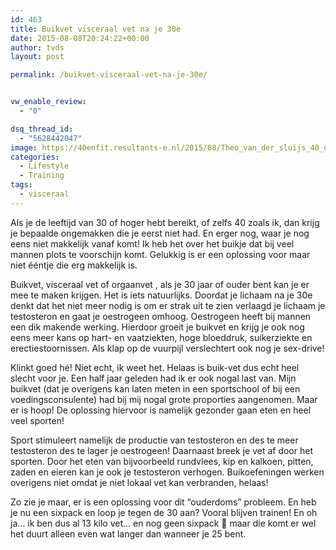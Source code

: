 ```yaml
---
id: 463
title: Buikvet visceraal vet na je 30e
date: 2015-08-08T20:24:22+00:00
author: tvds
layout: post

permalink: /buikvet-visceraal-vet-na-je-30e/


vw_enable_review:
  - "0"

dsq_thread_id:
  - "5628442047"
image: https://40enfit.resultants-e.nl/2015/08/Theo_van_der_sluijs_40_en_fit_3.jpg
categories:
  - Lifestyle
  - Training
tags:
  - visceraal
---
```

Als je de leeftijd van 30 of hoger hebt bereikt, of zelfs 40 zoals ik, dan krijg je bepaalde ongemakken die je eerst niet had. En erger nog, waar je nog eens niet makkelijk vanaf komt! Ik heb het over het buikje dat bij veel mannen plots te voorschijn komt. Gelukkig is er een oplossing voor maar niet ééntje die erg makkelijk is.<!--more-->

Buikvet, visceraal vet of orgaanvet , als je 30 jaar of ouder bent kan je er mee te maken krijgen. Het is iets natuurlijks. Doordat je lichaam na je 30e denkt dat het niet meer nodig is om er strak uit te zien verlaagd je lichaam je testosteron en gaat je oestrogeen omhoog. Oestrogeen heeft bij mannen een dik makende werking. Hierdoor groeit je buikvet en krijg je ook nog eens meer kans op hart- en vaatziekten, hoge bloeddruk, suikerziekte en erectiestoornissen. Als klap op de vuurpijl verslechtert ook nog je sex-drive!

Klinkt goed hé! Niet echt, ik weet het. Helaas is buik-vet dus echt heel slecht voor je. Een half jaar geleden had ik er ook nogal last van. Mijn buikvet (dat je overigens kan laten meten in een sportschool of bij een voedingsconsulente) had bij mij nogal grote proporties aangenomen. Maar er is hoop! De oplossing hiervoor is namelijk gezonder gaan eten en heel veel sporten!

Sport stimuleert namelijk de productie van testosteron en des te meer testosteron des te lager je oestrogeen! Daarnaast breek je vet af door het sporten. Door het eten van bijvoorbeeld rundvlees, kip en kalkoen, pitten, zaden en eieren kan je ook je testosteron verhogen. Buikoefeningen werken overigens niet omdat je niet lokaal vet kan verbranden, helaas!

Zo zie je maar, er is een oplossing voor dit “ouderdoms” probleem. En heb je nu een sixpack en loop je tegen de 30 aan? Vooral blijven trainen! En oh ja… ik ben dus al 13 kilo vet… en nog geen sixpack 🙁 maar die komt er wel het duurt alleen even wat langer dan wanneer je 25 bent.
